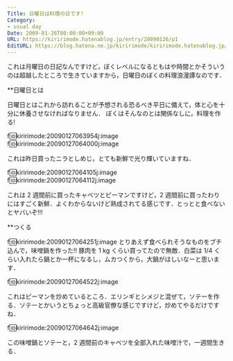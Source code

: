 ```yaml
---
Title: 日曜日は料理の日です!
Category:
- usual day
Date: 2009-01-26T00:00:00+09:00
URL: https://kiririmode.hatenablog.jp/entry/20090126/p1
EditURL: https://blog.hatena.ne.jp/kiririmode/kiririmode.hatenablog.jp/atom/entry/8454420450078213542
---
```


これは月曜日の日記なんですけど，ぼくレベルになるともはや時間とかそういうのは超越したところで生きていますから，日曜日のぼくの料理浪漫譚なのです．

**日曜日とは

日曜日とはこれから訪れることが予想される恐るべき平日に備えて，体と心を十分に休養させなければなりません．
ぼくはそんなのとは関係なしに，料理を作る!

f:id:kiririmode:20090127063954j:image
f:id:kiririmode:20090127064000j:image

これは昨日買ったニラとしめじ，とても新鮮で光り輝いていますね．

f:id:kiririmode:20090127064105j:image
f:id:kiririmode:20090127064112j:image

これは 2 週間前に買ったキャベツとピーマンですけど，2 週間前に買ったわりにはすごく新鮮．よくわからないけど熟成されてる感じです．とっとと食べないとヤバいぞ!!!

**つくる

f:id:kiririmode:20090127064251j:image
とりあえず食べられそうなものをブチ込んで，味噌鍋を作った!! 豚肉を 1 kg くらい買ってたので無敵．白菜は 1/4 くらい入れたら鍋とか一杯になるし，ムカつくから，大鍋がほしいなーと思います．

f:id:kiririmode:20090127064522j:image

これはピーマンを炒めているところ．エリンギとシメジと混ぜて，ソテーを作る．ソテーとかいうとちょっと高級官僚な感じですけど，炒めてやるだけですね．

f:id:kiririmode:20090127064642j:image

この味噌鍋とソテーと，2 週間前のキャベツを全部入れた味噌汁で，一週間生きる．
